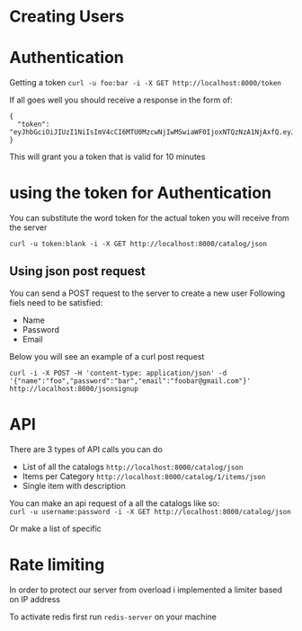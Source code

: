 # Creating Users

# Authentication
Getting a token
```curl -u foo:bar -i -X GET http://localhost:8000/token```

If all goes well you should receive a response in the form of:


```
{
  "token": "eyJhbGciOiJIUzI1NiIsImV4cCI6MTU0MzcwNjIwMSwiaWF0IjoxNTQzNzA1NjAxfQ.eyJpZCI6MX0.nr8_lB0k4IyT4INdA_6RvgHGk2L5hONsxoDRU7eP0s4"
}
```

This will grant you a token that is valid for 10 minutes

# using the token for Authentication
You can substitute the word token for the actual token you will receive from the server

```
curl -u token:blank -i -X GET http://localhost:8000/catalog/json
```



## Using json post request


You can send a POST request to the server to create a new user
Following fiels need to be satisfied:
- Name
- Password
- Email

Below you will see an example of a curl post request

`curl -i -X POST -H 'content-type: application/json' -d '{"name":"foo","password":"bar","email":"foobar@gmail.com"}' http://localhost:8000/jsonsignup`

# API

There are 3 types of API calls you can do
- List of all the catalogs `http://localhost:8000/catalog/json`
- Items per Category `http://localhost:8000/catalog/1/items/json`
- Single item with description

You can make an api request of a all the catalogs like so:  
`curl -u username:password -i -X GET http://localhost:8000/catalog/json`

Or make a list of specific


# Rate limiting

In order to protect our server from overload i implemented a limiter based on IP address

To activate redis first run `redis-server` on your machine
